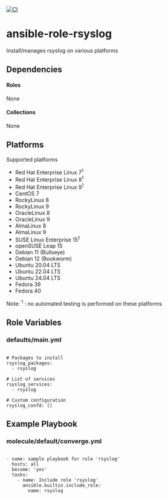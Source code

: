 [![CI](https://github.com/de-it-krachten/ansible-role-rsyslog/workflows/CI/badge.svg?event=push)](https://github.com/de-it-krachten/ansible-role-rsyslog/actions?query=workflow%3ACI)


# ansible-role-rsyslog

Install/manages rsyslog on various platforms 



## Dependencies

#### Roles
None

#### Collections
None

## Platforms

Supported platforms

- Red Hat Enterprise Linux 7<sup>1</sup>
- Red Hat Enterprise Linux 8<sup>1</sup>
- Red Hat Enterprise Linux 9<sup>1</sup>
- CentOS 7
- RockyLinux 8
- RockyLinux 9
- OracleLinux 8
- OracleLinux 9
- AlmaLinux 8
- AlmaLinux 9
- SUSE Linux Enterprise 15<sup>1</sup>
- openSUSE Leap 15
- Debian 11 (Bullseye)
- Debian 12 (Bookworm)
- Ubuntu 20.04 LTS
- Ubuntu 22.04 LTS
- Ubuntu 24.04 LTS
- Fedora 39
- Fedora 40

Note:
<sup>1</sup> : no automated testing is performed on these platforms

## Role Variables
### defaults/main.yml
<pre><code>
# Packages to install
rsyslog_packages:
  - rsyslog

# List of services
rsyslog_services:
  - rsyslog

# Custom configuration
rsyslog_confd: []
</pre></code>




## Example Playbook
### molecule/default/converge.yml
<pre><code>
- name: sample playbook for role 'rsyslog'
  hosts: all
  become: 'yes'
  tasks:
    - name: Include role 'rsyslog'
      ansible.builtin.include_role:
        name: rsyslog
</pre></code>
